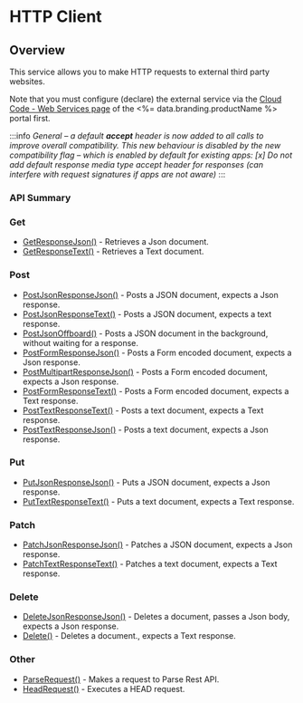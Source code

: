 # HTTP Client
## Overview



This service allows you to make HTTP requests to external third party websites.

Note that you must configure (declare) the external service via the [Cloud Code - Web Services page](https://portal.braincloudservers.com/admin/dashboard#/development/core-settings-services) of the <%= data.branding.productName %> portal first.

:::info
_General – a default **accept** header is now added to all calls to improve overall compatibility. This new behaviour is disabled by the new compatibility flag – which is enabled by default for existing apps: [x] Do not add default response media type accept header for responses (can interfere with request signatures if apps are not aware)_
:::

### API Summary

### Get
* [GetResponseJson()](/api/cc/httpclient/getresponsejson) - Retrieves a Json document.
* [GetResponseText()](/api/cc/httpclient/getresponsetext) - Retrieves a Text document.

### Post
* [PostJsonResponseJson()](/api/cc/httpclient/postjsonresponsejson) - Posts a JSON document, expects a Json response.
* [PostJsonResponseText()](/api/cc/httpclient/postjsonresponsetext) - Posts a JSON document, expects a text response.
* [PostJsonOffboard()](/api/cc/httpclient/postjsonresponsetext) - Posts a JSON document in the background, without waiting for a response.
* [PostFormResponseJson()](/api/cc/httpclient/postformresponsejson) - Posts a Form encoded document, expects a Json response.
* [PostMultipartResponseJson()](/api/cc/httpclient/postmultipartresponsejson) - Posts a Form encoded document, expects a Json response.
* [PostFormResponseText()](/api/cc/httpclient/postformresponsetext) - Posts a Form encoded document, expects a Text response.
* [PostTextResponseText()](/api/cc/httpclient/posttextresponsetext) - Posts a text document, expects a Text response.
* [PostTextResponseJson()](/api/cc/httpclient/posttextresponsejson) - Posts a text document, expects a Json response.

### Put
* [PutJsonResponseJson()](/api/cc/httpclient/putjsonresponsejson) - Puts a JSON document, expects a Json response.
* [PutTextResponseText()](/api/cc/httpclient/puttextresponsetext) - Puts a text document, expects a Text response.

### Patch
* [PatchJsonResponseJson()](/api/cc/httpclient/patchjsonresponsejson) - Patches a JSON document, expects a Json response.
* [PatchTextResponseText()](/api/cc/httpclient/patchtextresponsetext) - Patches a text document, expects a Text response.

### Delete
* [DeleteJsonResponseJson()](/api/cc/httpclient/deletejsonresponsejson) - Deletes a document, passes a Json body, expects a Json response.
* [Delete()](/api/cc/httpclient/delete) - Deletes a document., expects a Text response.

### Other
* [ParseRequest()](/api/cc/httpclient/parserequest) - Makes a request to Parse Rest API.
* [HeadRequest()](/api/cc/httpclient/headrequest) - Executes a HEAD request.


<DocCardList />